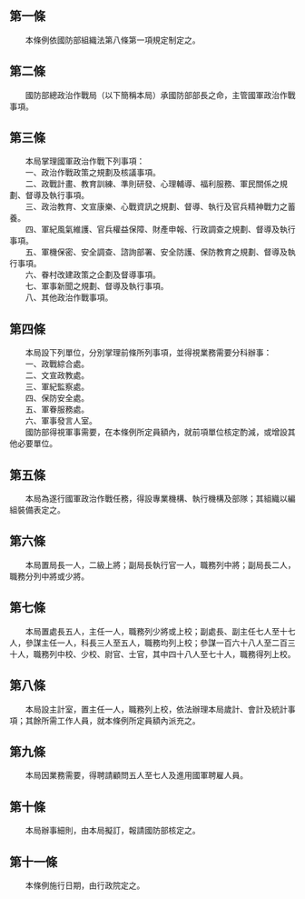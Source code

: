 第一條 
-------
　　本條例依國防部組織法第八條第一項規定制定之。  


第二條 
-------
　　國防部總政治作戰局（以下簡稱本局）承國防部部長之命，主管國軍政治作戰事項。  


第三條 
-------
　　本局掌理國軍政治作戰下列事項：  
　　一、政治作戰政策之規劃及核議事項。  
　　二、政戰計畫、教育訓練、準則研發、心理輔導、福利服務、軍民關係之規劃、督導及執行事項。  
　　三、政治教育、文宣康樂、心戰資訊之規劃、督導、執行及官兵精神戰力之蓄養。  
　　四、軍紀風氣維護、官兵權益保障、財產申報、行政調查之規劃、督導及執行事項。  
　　五、軍機保密、安全調查、諮詢部署、安全防護、保防教育之規劃、督導及執行事項。  
　　六、眷村改建政策之企劃及督導事項。  
　　七、軍事新聞之規劃、督導及執行事項。  
　　八、其他政治作戰事項。  


第四條 
-------
　　本局設下列單位，分別掌理前條所列事項，並得視業務需要分科辦事：  
　　一、政戰綜合處。  
　　二、文宣政教處。  
　　三、軍紀監察處。  
　　四、保防安全處。  
　　五、軍眷服務處。  
　　六、軍事發言人室。  
　　國防部得視軍事需要，在本條例所定員額內，就前項單位核定酌減，或增設其他必要單位。  


第五條 
-------
　　本局為遂行國軍政治作戰任務，得設專業機構、執行機構及部隊；其組織以編組裝備表定之。  


第六條 
-------
　　本局置局長一人，二級上將；副局長執行官一人，職務列中將；副局長二人，職務分列中將或少將。  


第七條 
-------
　　本局置處長五人，主任一人，職務列少將或上校；副處長、副主任七人至十七人，參謀主任一人，科長三人至五人，職務均列上校；參謀一百六十八人至二百三十人，職務列中校、少校、尉官、士官，其中四十八人至七十人，職務得列上校。  


第八條 
-------
　　本局設主計室，置主任一人，職務列上校，依法辦理本局歲計、會計及統計事項；其餘所需工作人員，就本條例所定員額內派充之。  


第九條 
-------
　　本局因業務需要，得聘請顧問五人至七人及進用國軍聘雇人員。  


第十條 
-------
　　本局辦事細則，由本局擬訂，報請國防部核定之。  


第十一條 
---------
　　本條例施行日期，由行政院定之。